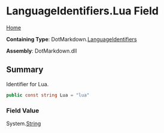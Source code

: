 # LanguageIdentifiers\.Lua Field

[Home](../../../README.md)

**Containing Type**: DotMarkdown\.[LanguageIdentifiers](../README.md)

**Assembly**: DotMarkdown\.dll

## Summary

Identifier for Lua\.

```csharp
public const string Lua = "lua"
```

### Field Value

System\.[String](https://docs.microsoft.com/en-us/dotnet/api/system.string)


